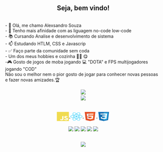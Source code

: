 <div align="center">
<h2> Seja, bem vindo!</h2>
</div>
</br>
- 👋 Olá, me chamo Alexsandro Souza</br>
- 👀 Tenho mais afinidade com as liguagem no-code low-code</br>
- 📚 Cursando Analise e desenvolvimento de sistema</br>
- 📫 Estudando HTLM, CSS e Javascrip</br>
- ✅ Faço parte da comunidade sem coda</br>
- Um dos meus hobbies e cozinha 👨‍🍳 😋 </br>
-🎮 Gosto de jogos de moba jogando 💻 "DOTA" e FPS multijogadores jogando "COD"</br>
Não sou o melhor nem o pior gosto de jogar para conhecer novas pessoas e fazer novas amizades.🏆 </br>
</br>
<div align="center">
  <div align="center">
  <a href="https://github.com/Alexsandr0s">
    <img height="180em" src="https://github-readme-stats.vercel.app/api?username=Alexsandr0s&show_icons=true&theme=dracula&include_all_commits=true&count_private=true"/>
    </div>

  <div align="center">
    <img height="180em" src="https://github-readme-stats.vercel.app/api/top-langs/?username=Alexsandr0s&layout=compact&langs_count=7&theme=dracula"/>
</div>
</div>
</br>
 <div align="center">
<div style="display: inline_block"><br>
  <img align="center" alt="Formando-Js" height="30" width="40" src="https://raw.githubusercontent.com/devicons/devicon/master/icons/javascript/javascript-plain.svg">
  <img align="center" alt="Formando-React" height="30" width="40" src="https://raw.githubusercontent.com/devicons/devicon/master/icons/react/react-original.svg">
  <img align="center" alt="Formando -HTML" height="30" width="40" src="https://raw.githubusercontent.com/devicons/devicon/master/icons/html5/html5-original.svg">
  <img align="center" alt="Formando-CSS" height="30" width="40" src="https://raw.githubusercontent.com/devicons/devicon/master/icons/css3/css3-original.svg">
</div>
 </div>
</br>

 <div align="center">
  <a href="https://www.youtube.com/c/formandodev/playlists" target="_blank"><img src="https://img.shields.io/badge/YouTube-FF0000?style=for-the-badge&logo=youtube&logoColor=white" target="_blank"></a>
  <a href="https://www.instagram.com/alexsandr0f" target="_blank"><img src="https://img.shields.io/badge/-Instagram-%23E4405F?style=for-the-badge&logo=instagram&logoColor=white" target="_blank"></a> 
  <a href = "mailto:alexsandros812@gmail.com"><img src="https://img.shields.io/badge/-Gmail-%23333?style=for-the-badge&logo=gmail&logoColor=white" target="_blank"></a>
  <a href="https://www.linkedin.com/in/alexsandro-souza-7552b21ab" target="_blank"><img src="https://img.shields.io/badge/-LinkedIn-%230077B5?style=for-the-badge&logo=linkedin&logoColor=white" target="_blank"></a> 
   <a href="https://discord.gg/Alexsandr0" target="_blank"><img src="https://img.shields.io/badge/Discord-7289DA?style=for-the-badge&logo=discord&logoColor=white" target="_blank"></a>
</div>
</br>
<p align="center">   <img alingn="center" src="https://profile-counter.glitch.me/Alexsandr0s/count.svg" /></p>







